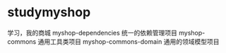 # studymyshop
学习，我的商城
myshop-dependencies 统一的依赖管理项目
myshop-commons 通用工具类项目
myshop-commons-domain 通用的领域模型项目